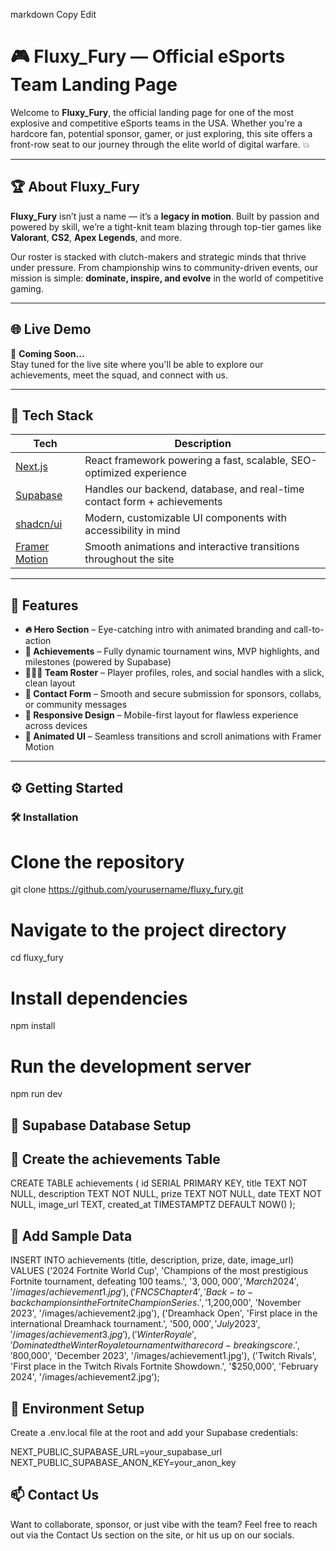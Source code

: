 
markdown
Copy
Edit
# 🎮 Fluxy_Fury — Official eSports Team Landing Page

Welcome to **Fluxy_Fury**, the official landing page for one of the most explosive and competitive eSports teams in the USA. Whether you're a hardcore fan, potential sponsor, gamer, or just exploring, this site offers a front-row seat to our journey through the elite world of digital warfare. 💥

---

## 🏆 About Fluxy_Fury

**Fluxy_Fury** isn’t just a name — it’s a **legacy in motion**. Built by passion and powered by skill, we’re a tight-knit team blazing through top-tier games like **Valorant**, **CS2**, **Apex Legends**, and more.

Our roster is stacked with clutch-makers and strategic minds that thrive under pressure. From championship wins to community-driven events, our mission is simple: **dominate, inspire, and evolve** in the world of competitive gaming.

---

## 🌐 Live Demo

🚧 **Coming Soon...**  
Stay tuned for the live site where you'll be able to explore our achievements, meet the squad, and connect with us.

---

## 🧪 Tech Stack

| Tech            | Description                                                                 |
|-----------------|-----------------------------------------------------------------------------|
| [Next.js](https://nextjs.org)       | React framework powering a fast, scalable, SEO-optimized experience       |
| [Supabase](https://supabase.com)    | Handles our backend, database, and real-time contact form + achievements |
| [shadcn/ui](https://ui.shadcn.com/) | Modern, customizable UI components with accessibility in mind             |
| [Framer Motion](https://www.framer.com/motion/) | Smooth animations and interactive transitions throughout the site   |

---

## 🎯 Features

- **🔥 Hero Section** – Eye-catching intro with animated branding and call-to-action
- **🏅 Achievements** – Fully dynamic tournament wins, MVP highlights, and milestones (powered by Supabase)
- **🧑‍🤝‍🧑 Team Roster** – Player profiles, roles, and social handles with a slick, clean layout
- **📩 Contact Form** – Smooth and secure submission for sponsors, collabs, or community messages
- **📱 Responsive Design** – Mobile-first layout for flawless experience across devices
- **💫 Animated UI** – Seamless transitions and scroll animations with Framer Motion

---

## ⚙️ Getting Started

### 🛠️ Installation

# Clone the repository
git clone https://github.com/yourusername/fluxy_fury.git

# Navigate to the project directory
cd fluxy_fury

# Install dependencies
npm install

# Run the development server
npm run dev

## 🧩 Supabase Database Setup
## 🏅 Create the achievements Table

CREATE TABLE achievements (
  id SERIAL PRIMARY KEY,
  title TEXT NOT NULL,
  description TEXT NOT NULL,
  prize TEXT NOT NULL,
  date TEXT NOT NULL,
  image_url TEXT,
  created_at TIMESTAMPTZ DEFAULT NOW()
);
## 🌟 Add Sample Data
INSERT INTO achievements (title, description, prize, date, image_url) VALUES
('2024 Fortnite World Cup', 'Champions of the most prestigious Fortnite tournament, defeating 100 teams.', '$3,000,000', 'March 2024', '/images/achievement1.jpg'),
('FNCS Chapter 4', 'Back-to-back champions in the Fortnite Champion Series.', '$1,200,000', 'November 2023', '/images/achievement2.jpg'),
('Dreamhack Open', 'First place in the international Dreamhack tournament.', '$500,000', 'July 2023', '/images/achievement3.jpg'),
('Winter Royale', 'Dominated the Winter Royale tournament with a record-breaking score.', '$800,000', 'December 2023', '/images/achievement1.jpg'),
('Twitch Rivals', 'First place in the Twitch Rivals Fortnite Showdown.', '$250,000', 'February 2024', '/images/achievement2.jpg');

## 🔐 Environment Setup
Create a .env.local file at the root and add your Supabase credentials:

NEXT_PUBLIC_SUPABASE_URL=your_supabase_url
NEXT_PUBLIC_SUPABASE_ANON_KEY=your_anon_key

## 📫 Contact Us
Want to collaborate, sponsor, or just vibe with the team?
Feel free to reach out via the Contact Us section on the site, or hit us up on our socials.
